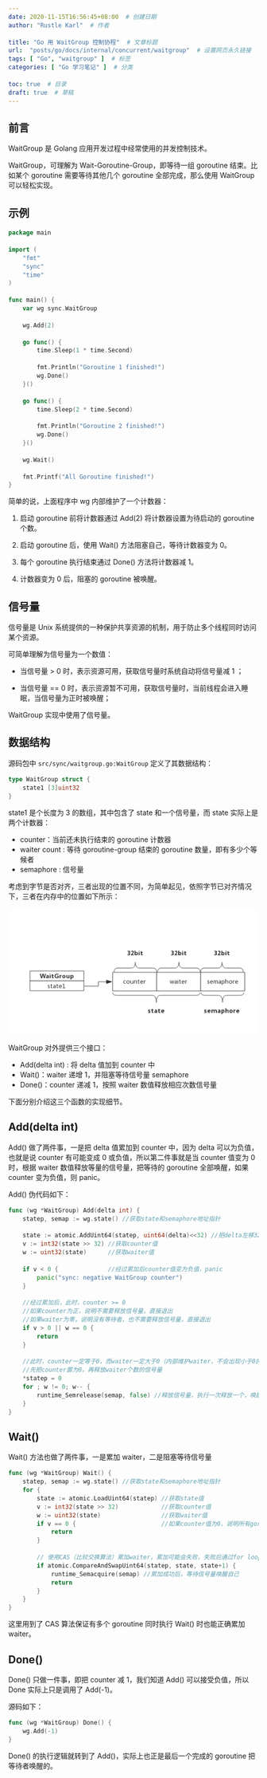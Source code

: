 ```yaml
---
date: 2020-11-15T16:56:45+08:00  # 创建日期
author: "Rustle Karl"  # 作者

title: "Go 用 WaitGroup 控制协程"  # 文章标题
url:  "posts/go/docs/internal/concurrent/waitgroup"  # 设置网页永久链接
tags: [ "Go", "waitgroup" ]  # 标签
categories: [ "Go 学习笔记" ]  # 分类

toc: true  # 目录
draft: true  # 草稿
---
```


## 前言

WaitGroup 是 Golang 应用开发过程中经常使用的并发控制技术。

WaitGroup，可理解为 Wait-Goroutine-Group，即等待一组 goroutine 结束。比如某个 goroutine 需要等待其他几个 goroutine 全部完成，那么使用 WaitGroup 可以轻松实现。

## 示例

```go
package main

import (
	"fmt"
	"sync"
	"time"
)

func main() {
	var wg sync.WaitGroup

	wg.Add(2)

	go func() {
		time.Sleep(1 * time.Second)

		fmt.Println("Goroutine 1 finished!")
		wg.Done()
	}()

	go func() {
		time.Sleep(2 * time.Second)

		fmt.Println("Goroutine 2 finished!")
		wg.Done()
	}()

	wg.Wait()

	fmt.Printf("All Goroutine finished!")
}
```

简单的说，上面程序中 wg 内部维护了一个计数器：

1. 启动 goroutine 前将计数器通过 Add(2) 将计数器设置为待启动的 goroutine 个数。

2. 启动 goroutine 后，使用 Wait() 方法阻塞自己，等待计数器变为 0。

3. 每个 goroutine 执行结束通过 Done() 方法将计数器减 1。

4. 计数器变为 0 后，阻塞的 goroutine 被唤醒。

## 信号量

信号量是 Unix 系统提供的一种保护共享资源的机制，用于防止多个线程同时访问某个资源。

可简单理解为信号量为一个数值：

- 当信号量 > 0 时，表示资源可用，获取信号量时系统自动将信号量减 1 ；

- 当信号量 == 0 时，表示资源暂不可用，获取信号量时，当前线程会进入睡眠，当信号量为正时被唤醒；

WaitGroup 实现中使用了信号量。

## 数据结构

源码包中 `src/sync/waitgroup.go:WaitGroup` 定义了其数据结构：

```go
type WaitGroup struct {
	state1 [3]uint32
}
```

state1 是个长度为 3 的数组，其中包含了 state 和一个信号量，而 state 实际上是两个计数器：

- counter：当前还未执行结束的 goroutine 计数器
- waiter count : 等待 goroutine-group 结束的 goroutine 数量，即有多少个等候者
- semaphore : 信号量

考虑到字节是否对齐，三者出现的位置不同，为简单起见，依照字节已对齐情况下，三者在内存中的位置如下所示：

![](../../../assets/images/docs/internal/concurrent/waitgroup/23475629b2c555ef.png)

WaitGroup 对外提供三个接口：

- Add(delta int) : 将 delta 值加到 counter 中
- Wait()：waiter 递增 1，并阻塞等待信号量 semaphore
- Done()：counter 递减 1，按照 waiter 数值释放相应次数信号量

下面分别介绍这三个函数的实现细节。

## Add(delta int)

Add() 做了两件事，一是把 delta 值累加到 counter 中，因为 delta 可以为负值，也就是说 counter 有可能变成 0 或负值，所以第二件事就是当 counter 值变为 0 时，根据 waiter 数值释放等量的信号量，把等待的 goroutine 全部唤醒，如果 counter 变为负值，则 panic。

Add() 伪代码如下：

```go
func (wg *WaitGroup) Add(delta int) {
    statep, semap := wg.state() //获取state和semaphore地址指针

    state := atomic.AddUint64(statep, uint64(delta)<<32) //把delta左移32位累加到state，即累加到counter中
    v := int32(state >> 32) //获取counter值
    w := uint32(state)      //获取waiter值

    if v < 0 {              //经过累加后counter值变为负值，panic
        panic("sync: negative WaitGroup counter")
    }

    //经过累加后，此时，counter >= 0
    //如果counter为正，说明不需要释放信号量，直接退出
    //如果waiter为零，说明没有等待者，也不需要释放信号量，直接退出
    if v > 0 || w == 0 {
        return
    }

    //此时，counter一定等于0，而waiter一定大于0（内部维护waiter，不会出现小于0的情况），
    //先把counter置为0，再释放waiter个数的信号量
    *statep = 0
    for ; w != 0; w-- {
        runtime_Semrelease(semap, false) //释放信号量，执行一次释放一个，唤醒一个等待者
    }
}
```

## Wait()

Wait() 方法也做了两件事，一是累加 waiter，二是阻塞等待信号量

```go
func (wg *WaitGroup) Wait() {
    statep, semap := wg.state() //获取state和semaphore地址指针
    for {
        state := atomic.LoadUint64(statep) //获取state值
        v := int32(state >> 32)            //获取counter值
        w := uint32(state)                 //获取waiter值
        if v == 0 {                        //如果counter值为0，说明所有goroutine都退出了，不需要待待，直接返回
            return
        }

        // 使用CAS（比较交换算法）累加waiter，累加可能会失败，失败后通过for loop下次重试
        if atomic.CompareAndSwapUint64(statep, state, state+1) {
            runtime_Semacquire(semap) //累加成功后，等待信号量唤醒自己
            return
        }
    }
}
```

这里用到了 CAS 算法保证有多个 goroutine 同时执行 Wait() 时也能正确累加 waiter。

## Done()

Done() 只做一件事，即把 counter 减 1，我们知道 Add() 可以接受负值，所以 Done 实际上只是调用了 Add(-1)。

源码如下：

```go
func (wg *WaitGroup) Done() {
	wg.Add(-1)
}
```

Done() 的执行逻辑就转到了 Add()，实际上也正是最后一个完成的 goroutine 把等待者唤醒的。

```go

```
